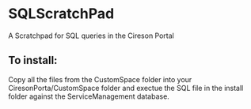 # SQLScratchPad
A Scratchpad for SQL queries in the Cireson Portal
## To install:
Copy all the files from the CustomSpace folder into your CiresonPorta/CustomSpace folder and exectue the SQL file in the install folder against the ServiceManagement database.
